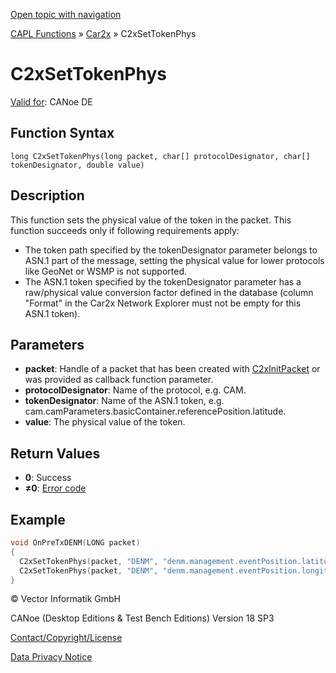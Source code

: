 [Open topic with navigation](../../../../../CANoeDEFamily.htm#Topics/CAPLFunctions/Car2x/Functions/CAPLfunctionC2xSetTokenPhys.md)

[CAPL Functions](../../CAPLfunctions.md) » [Car2x](../CAPLfunctionsCar2xOverview.md) » C2xSetTokenPhys

# C2xSetTokenPhys

[Valid for](../../../Shared/FeatureAvailability.md): CANoe DE

## Function Syntax

`long C2xSetTokenPhys(long packet, char[] protocolDesignator, char[] tokenDesignator, double value)`

## Description

This function sets the physical value of the token in the packet. This function succeeds only if following requirements apply:

- The token path specified by the tokenDesignator parameter belongs to ASN.1 part of the message, setting the physical value for lower protocols like GeoNet or WSMP is not supported.
- The ASN.1 token specified by the tokenDesignator parameter has a raw/physical value conversion factor defined in the database (column "Format" in the Car2x Network Explorer must not be empty for this ASN.1 token).

## Parameters

- **packet**: Handle of a packet that has been created with [C2xInitPacket](CAPLfunctionC2xInitPacket.md) or was provided as callback function parameter.
- **protocolDesignator**: Name of the protocol, e.g. CAM.
- **tokenDesignator**: Name of the ASN.1 token, e.g. cam.camParameters.basicContainer.referencePosition.latitude.
- **value**: The physical value of the token.

## Return Values

- **0**: Success
- **≠0**: [Error code](../CAPLfunctionsCar2xErrorCodes.md)

## Example

```c
void OnPreTxDENM(LONG packet)
{
  C2xSetTokenPhys(packet, "DENM", "denm.management.eventPosition.latitude", 10.11);
  C2xSetTokenPhys(packet, "DENM", "denm.management.eventPosition.longitude", -2.2);
}
```

© Vector Informatik GmbH

CANoe (Desktop Editions & Test Bench Editions) Version 18 SP3

[Contact/Copyright/License](../../../Shared/ContactCopyrightLicense.md)

[Data Privacy Notice](https://www.vector.com/int/en/company/get-info/privacy-policy/)